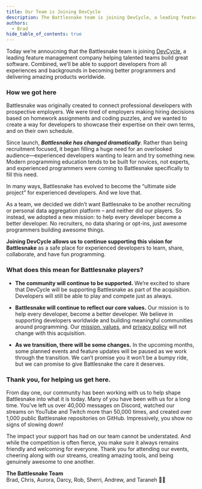 ```yaml
---
title: Our Team is Joining DevCycle
description: The Battlesnake team is joining DevCycle, a leading feature management company helping talented teams build great software.
authors:
  - Brad
hide_table_of_contents: true
---
```


Today we’re annoucning that the Battlesnake team is joining [DevCycle](https://devcycle.com/?utm_source=Referral&utm_medium=battlesnake-blog&utm_campaign=acquisition-communication), a leading feature management company helping talented teams build great software. Combined, we’ll be able to support developers from all experiences and backgrounds in becoming better programmers and delivering amazing products worldwide.

<!--truncate-->

### How we got here

Battlesnake was originally created to connect professional developers with prospective employers. We were tired of employers making hiring decisions based on homework assignments and coding puzzles, and we wanted to create a way for developers to showcase their expertise on their own terms, and on their own schedule.

Since launch, _**Battlesnake has changed dramatically**_. Rather than being recruitment focused, it began filling a huge need for an overlooked audience—experienced developers wanting to learn and try something new. Modern programming education tends to be built for novices, not experts, and experienced programmers were coming to Battlesnake specifically to fill this need.

In many ways, Battlesnake has evolved to become the “ultimate side project” for experienced developers. And we love that.

As a team, we decided we didn’t want Battlesnake to be another recruiting or personal data aggregation platform – and neither did our players. So instead, we adopted a new mission: to help every developer become a better developer. No recruiters, no data sharing or opt-ins, just awesome programmers building awesome things.

**Joining DevCycle allows us to continue supporting this vision for Battlesnake** as a safe place for experienced developers to learn, share, collaborate, and have fun programming.

### What does this mean for Battlesnake players?

* **The community will continue to be supported.** We’re excited to share that DevCycle will be supporting Battlesnake as part of the acquisition. Developers will still be able to play and compete just as always.

* **Battlesnake will continue to reflect our core values.** Our mission is to help every developer, become a better developer. We believe in supporting developers worldwide and building meaningful communities around programming. Our [mission, values](https://play.battlesnake.com/mission), and [privacy policy](https://play.battlesnake.com/privacy) will not change with this acquisition.

* **As we transition, there will be some changes.** In the upcoming months, some planned events and feature updates will be paused as we work through the transition. We can’t promise you it won’t be a bumpy ride, but we can promise to give Battlesnake the care it deserves.

### Thank you, for helping us get here.

From day one, our community has been working with us to help shape Battlesnake into what it is today. Many of you have been with us for a long time. You’ve left us over 40,000 messages on Discord, watched our streams on YouTube and Twitch more than 50,000 times, and created over 1,000 public Battlesnake repositories on GitHub. Impressively, you show no signs of slowing down!

The impact your support has had on our team cannot be understated. And while the competition is often fierce, you make sure it always remains friendly and welcoming for everyone. Thank you for attending our events, cheering along with our streams, creating amazing tools, and being genuinely awesome to one another.


**The Battlesnake Team** <br/>
Brad, Chris, Aurora, Darcy, Rob, Sherri, Andrew, and Taraneh 💜🐍
